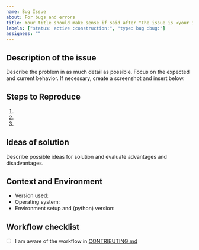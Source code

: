 ```yaml
---
name: Bug Issue
about: For bugs and errors
title: Your title should make sense if said after "The issue is <your issue title>"
labels: ["status: active :construction:", "type: bug :bug:"]
assignees: ""
---
```


## Description of the issue

Describe the problem in as much detail as possible.
Focus on the expected and current behavior.
If necessary, create a screenshot and insert below.

## Steps to Reproduce

1.
2.
3.

## Ideas of solution

Describe possible ideas for solution and evaluate advantages and disadvantages.

## Context and Environment

- Version used:
- Operating system:
- Environment setup and (python) version:

## Workflow checklist

- [ ] I am aware of the workflow in [CONTRIBUTING.md](https://github.com/rl-institut/super-repo/blob/production/CONTRIBUTING.md)
